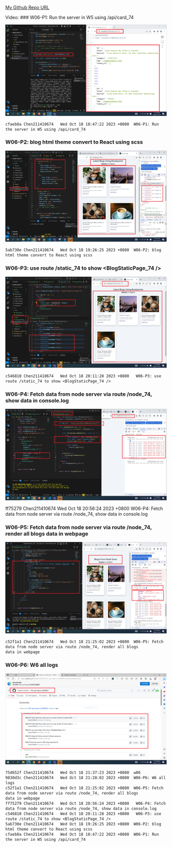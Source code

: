 [My Github Repo URL](https://github.com/CHEN211410674/1121-wp1-demo-211410674.git)

Video: ### W06-P1: Run the server in W5 using /api/card_74

![](w06-p1.png)

```
cfaeb8a Chen211410674   Wed Oct 18 18:47:22 2023 +0800  W06-P1: Run the server in W5 using /api/card_74

```

### W06-P2: blog html theme convert to React using scss

![](w06-p2.png)

```
5ab730e Chen211410674   Wed Oct 18 19:26:25 2023 +0800  W06-P2: blog html theme convert to React using scss

```

### W06-P3: use route /static_74 to show <BlogStaticPage_74 />

![](w06-p3.png)

```
c546810 Chen211410674   Wed Oct 18 20:11:28 2023 +0800   W06-P3: use route /static_74 to show <BlogStaticPage_74 />

```

### W06-P4: Fetch data from node server via route /node_74, show data in console.log

![](w06-p4.png)

ff75279 Chen211410674 Wed Oct 18 20:56:24 2023 +0800 W06-P4: Fetch data from node server via route /node_74, show data in console.log

### W06-P5: Fetch data from node server via route /node_74, render all blogs data in webpage

![](w06-p5.png)

```
c52f1a1 Chen211410674   Wed Oct 18 21:25:02 2023 +0800  W06-P5: Fetch data from node server via route /node_74, render all blogs
data in webpage

```

### W06-P6: W6 all logs

![](w06-p6.png)

```
75d652f Chen211410674   Wed Oct 18 21:37:23 2023 +0800  w06
9830d3c Chen211410674   Wed Oct 18 21:28:02 2023 +0800  W06-P6: W6 all logs
c52f1a1 Chen211410674   Wed Oct 18 21:25:02 2023 +0800  W06-P5: Fetch data from node server via route /node_74, render all blogs
data in webpage
ff75279 Chen211410674   Wed Oct 18 20:56:24 2023 +0800   W06-P4: Fetch data from node server via route /node_74, show data in console.log
c546810 Chen211410674   Wed Oct 18 20:11:28 2023 +0800   W06-P3: use route /static_74 to show <BlogStaticPage_74 />
5ab730e Chen211410674   Wed Oct 18 19:26:25 2023 +0800  W06-P2: blog html theme convert to React using scss
cfaeb8a Chen211410674   Wed Oct 18 18:47:22 2023 +0800  W06-P1: Run the server in W5 using /api/card_74

```
